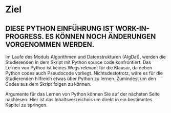 # Ziel

## **DIESE PYTHON EINFÜHRUNG IST WORK-IN-PROGRESS. ES KÖNNEN NOCH ÄNDERUNGEN VORGENOMMEN WERDEN.**

Im Laufe des Moduls Algorithmen und Datenstrukturen (AlgDat), werden die Studierenden in dem Skript mit Python source code konfrontiert.
Das Lernen von Python ist keines Wegs relevant für die Klausur, da neben Python codes auch Pseudocode vorliegt.
Nichtsdestotrotz, wäre es für die Studierenden hilfreich etwas über Python zu lernen.
Zumindest um den Codes aus dem Skript folgen zu können.

Argumente für das Lernen von Python können Sie auf der nächsten Seite nachlesen.
Hier ist das Inhaltsverzeichnis um direkt in ein bestimmtes Kapitel zu springen.

```{tableofcontents}
```